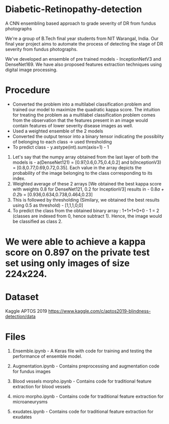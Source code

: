# Diabetic-Retinopathy-detection
A CNN ensembling based approach to grade severity of DR from fundus photographs

We're a group of B.Tech final year students from NIT Warangal, India. Our final year project aims to automate the process of detecting the stage of DR severity from fundus photographs.

We've developed an ensemble of pre trained models - InceptionNetV3 and DenseNet169. We have also proposed features extraction techniques using digital image processing.

# Procedure
- Converted the problem into a multilabel classification problem and trained our model to maximize the quadratic kappa score. The intuition for treating the problem as a multilabel classification problem comes from the observation that the features present in an image would contain features of lower severity disease images as well.
- Used a weighted ensemble of the 2 models
- Converted the output tensor into a binary tensor indicating the possiblity of belonging to each class -> used thresholding
- To predict class - y.astype(int).sum(axis=1) - 1 

1. Let's say that the numpy array obtained from the last layer of both the models is -
 a(DenseNet121) = [0.97,0.6,0.75,0.4,0.2] and b(InceptionV3) = [0.8,0.77,0.69,0.72,0.35]. Each value in the array depicts the probability of the image belonging to the class corresponding to its index.
2. Weighted average of these 2 arrays [We obtained the best kappa score with weights 0.8 for DenseNet121, 0.2 for InceptionV3] results in - 
 0.8*a + 0.2*b = [0.936,0.634,0.738,0.464,0.23]
3. This is followed by thresholding (Similary, we obtained the best results using 0.5 as threshold) - [1,1,1,0,0]
4. To predict the class from the obtained binary array : 1+1+1+0+0 - 1 = 2 (classes are indexed from 0, hence subtract 1).
 Hence, the image would be classified as class 2.

# We were able to achieve a kappa score on 0.897 on the private test set using only images of size 224x224.

# Dataset

Kaggle APTOS 2019 https://www.kaggle.com/c/aptos2019-blindness-detection/data

# Files
1) Ensemble.ipynb - A Keras file with code for training and testing the performance of ensemble model.

2) Augmentation.ipynb - Contains preprocessing and augmentation code for fundus images

3) Blood vessels morpho.ipynb - Contains code for traditional feature extraction for blood vessels

4) micro morpho.ipynb - Contains code for traditional feature extraction for microaneurysms

5) exudates.ipynb - Contains code for traditional feature extraction for exudates

